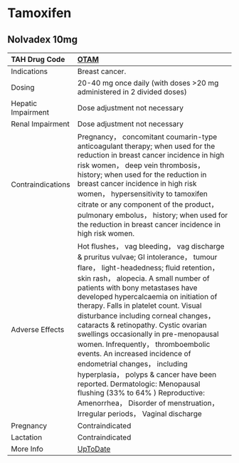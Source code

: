 # Tamoxifen

## Nolvadex 10mg

| TAH Drug Code      | [OTAM](https://www.tahsda.org.tw/drugs/hissearch.php?drug_code=OTAM)                                                                                                                                                                                                                                                                                                                                                                                                                                                                                                                                                                                                                                                          |
|:-------------------|:------------------------------------------------------------------------------------------------------------------------------------------------------------------------------------------------------------------------------------------------------------------------------------------------------------------------------------------------------------------------------------------------------------------------------------------------------------------------------------------------------------------------------------------------------------------------------------------------------------------------------------------------------------------------------------------------------------------------------|
| Indications        | Breast cancer.                                                                                                                                                                                                                                                                                                                                                                                                                                                                                                                                                                                                                                                                                                                |
| Dosing             | 20-40 mg once daily (with doses >20 mg administered in 2 divided doses)                                                                                                                                                                                                                                                                                                                                                                                                                                                                                                                                                                                                                                                       |
| Hepatic Impairment | Dose adjustment not necessary                                                                                                                                                                                                                                                                                                                                                                                                                                                                                                                                                                                                                                                                                                 |
| Renal Impairment   | Dose adjustment not necessary                                                                                                                                                                                                                                                                                                                                                                                                                                                                                                                                                                                                                                                                                                 |
| Contraindications  | Pregnancy， concomitant coumarin-type anticoagulant therapy; when used for the reduction in breast cancer incidence in high risk women， deep vein thrombosis， history; when used for the reduction in breast cancer incidence in high risk women， hypersensitivity to tamoxifen citrate or any component of the product， pulmonary embolus， history; when used for the reduction in breast cancer incidence in high risk women.                                                                                                                                                                                                                                                                                          |
| Adverse Effects    | Hot flushes， vag bleeding， vag discharge & pruritus vulvae; GI intolerance， tumour flare， light-headedness; fluid retention， skin rash， alopecia. A small number of patients with bony metastases have developed hypercalcaemia on initiation of therapy. Falls in platelet count. Visual disturbance including corneal changes， cataracts & retinopathy. Cystic ovarian swellings occasionally in pre-menopausal women. Infrequently， thromboembolic events. An increased incidence of endometrial changes， including hyperplasia， polyps & cancer have been reported. Dermatologic: Menopausal flushing (33% to 64% ) Reproductive: Amenorrhea， Disorder of menstruation， Irregular periods， Vaginal discharge |
| Pregnancy          | Contraindicated                                                                                                                                                                                                                                                                                                                                                                                                                                                                                                                                                                                                                                                                                                               |
| Lactation          | Contraindicated                                                                                                                                                                                                                                                                                                                                                                                                                                                                                                                                                                                                                                                                                                               |
| More Info          | [UpToDate](https://www.uptodate.com/contents/tamoxifen-drug-information)                                                                                                                                                                                                                                                                                                                                                                                                                                                                                                                                                                                                                                                      |

